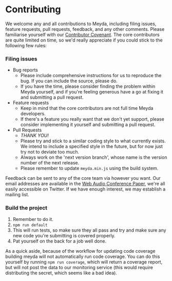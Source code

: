 # Contributing

We welcome any and all contributions to Meyda, including filing issues, feature requests, pull requests, feedback, and any other comments. Please familiarise yourself with our [Contributor Covenant](https://github.com/hughrawlinson/meyda/wiki/Contributor-Covenant). The core contributors are quite limited on time, so we'd really appreciate if you could stick to the following few rules:

### Filing issues
* Bug reports
  * Please include comprehensive instructions for us to reproduce the bug. If you can include the source, please do.
  * If you have the time, please consider finding the problem within Meyda yourself, and if you're feeling generous have a go at fixing it and submitting a pull request.
* Feature requests
  * Keep in mind that the core contributors are not full time Meyda developers.
  * If there's a feature you really want that we don't yet support, please consider implementing it yourself and submitting a pull request.
* Pull Requests
  * _THANK YOU!_
  * Please try and stick to a similar coding style to what currently exists. We intend to include a specified style in the future, but for now just try not to deviate too much.
  * Always work on the 'next version branch', whose name is the version number of the next release.
  * Please remember to update `meyda.min.js` using the build system.

Feedback can be sent to any of the core team via however you want. Our email addresses are available in the [Web Audio Conference Paper](doc.gold.ac.uk/~mu202hr/publications/RawlinsonSegalFiala_WAC2015.pdf), we're all easily accessible on Twitter. If we have enough interest, we may establish a mailing list.

### Build the project
1. Remember to do it.
2. `npm run default`
3. This will run tests, so make sure they all pass and try and make sure any new code you're submitting is covered properly.
4. Pat yourself on the back for a job well done.

As a quick aside, because of the workflow for updating code coverage building meyda will not automatically run code coverage. You can do this yourself by running `npm run coverage`, which will return a coverage report, but will not post the data to our monitoring service (this would require distributing the secret, which seems like a bad idea).

